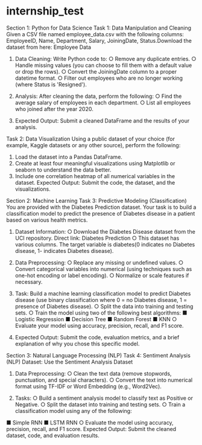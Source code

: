 # internship_test

Section 1: Python for Data Science
Task 1: Data Manipulation and Cleaning
Given a CSV file named employee_data.csv with the following columns: EmployeeID,
Name, Department, Salary, JoiningDate, Status.Download the dataset from here:
Employee Data
1. Data Cleaning: Write Python code to:
○ Remove any duplicate entries.
○ Handle missing values (you can choose to fill them with a default value or
drop the rows).
○ Convert the JoiningDate column to a proper datetime format.
○ Filter out employees who are no longer working (where Status is
'Resigned').

2. Analysis: After cleaning the data, perform the following:
○ Find the average salary of employees in each department.
○ List all employees who joined after the year 2020.
3. Expected Output: Submit a cleaned DataFrame and the results of your analysis.

Task 2: Data Visualization
Using a public dataset of your choice (for example, Kaggle datasets or any other source),
perform the following:
1. Load the dataset into a Pandas DataFrame.
2. Create at least four meaningful visualizations using Matplotlib or seaborn to
understand the data better.
3. Include one correlation heatmap of all numerical variables in the dataset.
Expected Output: Submit the code, the dataset, and the visualizations.

Section 2: Machine Learning
Task 3: Predictive Modeling (Classification)
You are provided with the Diabetes Prediction dataset. Your task is to build a classification
model to predict the presence of Diabetes disease in a patient based on various health
metrics.
1. Dataset Information:
○ Download the Diabetes Disease dataset from the UCI repository.
Direct link: Diabetes Prediction
○ This dataset has various columns. The target variable is diabetes(0
indicates no Diabetes disease, 1- indicates Diabetes disease).

2. Data Preprocessing:
○ Replace any missing or undefined values.
○ Convert categorical variables into numerical (using techniques such as
one-hot encoding or label encoding).
○ Normalize or scale features if necessary.
3. Task: Build a machine learning classification model to predict Diabetes disease (use
binary classification where 0 = no Diabetes disease, 1 = presence of Diabetes
disease).
○ Split the data into training and testing sets.
○ Train the model using two of the following best algorithms:
■ Logistic Regression
■ Decision Tree
■ Random Forest
■ KNN
○ Evaluate your model using accuracy, precision, recall, and F1 score.
4. Expected Output: Submit the code, evaluation metrics, and a brief explanation of
why you chose this specific model.

Section 3: Natural Language Processing (NLP)
Task 4: Sentiment Analysis (NLP)
Dataset: Use the Sentiment Analysis Dataset
1. Data Preprocessing:
○ Clean the text data (remove stopwords, punctuation, and special characters).
○ Convert the text into numerical format using TF-IDF or Word Embedding (e.g.,
Word2Vec).

2. Tasks:
○ Build a sentiment analysis model to classify text as Positive or Negative.
○ Split the dataset into training and testing sets.
○ Train a classification model using any of the following:

■ Simple RNN
■ LSTM RNN
○ Evaluate the model using accuracy, precision, recall, and F1 score.
Expected Output: Submit the cleaned dataset, code, and evaluation results.
